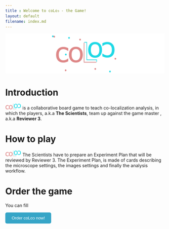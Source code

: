 ```yaml
---
title : Welcome to coLoↄ - the Game!
layout: default
filename: index.md
---
```




![coloc](resources/coloc_gForm_banner.png)

# Introduction

<img src="https://raw.githubusercontent.com/BIOP/coLoc/refs/heads/main/resources/mini_logo.png" title="coLoc" width="10%" align="bottom"> is a collaborative board game to teach co-localization analysis, in which the players, a.k.a **The Scientists**, team up against the game master , a.k.a **Reviewer 3**.

# How to play

<img src="https://raw.githubusercontent.com/BIOP/coLoc/refs/heads/main/resources/mini_logo.png" title="coLoc" width="10%" align="bottom"> The Scientists have to prepare an Experiment Plan that will be reviewed by Reviewer 3. The Experiment Plan, is made of cards describing the microscope settings, the images settings and finally the analysis workflow.

# Order the game

You can fill 

<a href="https://docs.google.com/forms/d/e/1FAIpQLSc5xDxc1I8-ic5CToOcMGiSdL84i0TuSlYm4bUCrNZDklTReQ/viewform?usp=sharing" target="_blank">
    <button style="background-color:#36a5c7; color:white; padding:10px 20px; border:none; border-radius:5px; cursor:pointer;">
        Order coLoↄ now! 
    </button>
</a>
